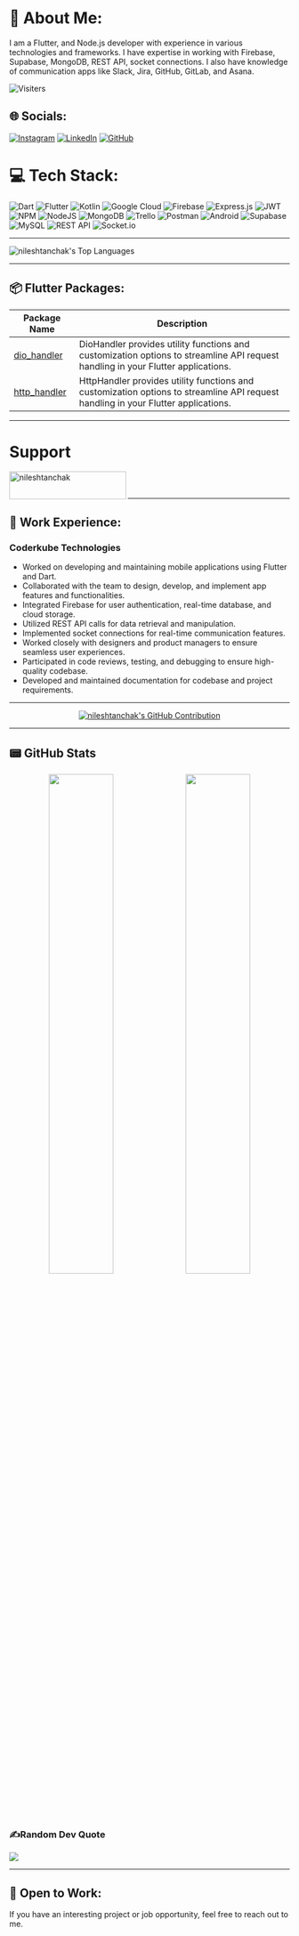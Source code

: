 # 💫 About Me:
I am a Flutter, and Node.js developer with experience in various technologies and frameworks. I have expertise in working with Firebase, Supabase, MongoDB, REST API, socket connections. I also have knowledge of communication apps like Slack, Jira, GitHub, GitLab, and Asana.

![Visiters](https://komarev.com/ghpvc/?username=nileshtanchak&color=green)


## 🌐 Socials:
[![Instagram](https://img.shields.io/badge/Instagram-%23E4405F.svg?logo=Instagram&logoColor=white)]([https://instagram.com/ashraf_7_0_1?igshid=OGQ5ZDc2ODk2ZA==](https://www.instagram.com/niel_tanchak/))
[![LinkedIn](https://img.shields.io/badge/LinkedIn-%230077B5.svg?logo=linkedin&logoColor=white)](https://www.linkedin.com/in/nilesh-tanchak-b91525168/)
[![GitHub](https://img.shields.io/badge/GitHub-%23181717.svg?logo=github&logoColor=white)](https://github.com/nileshtanchak)

# 💻 Tech Stack:
![Dart](https://img.shields.io/badge/dart-%230175C2.svg?style=for-the-badge&logo=dart&logoColor=white) ![Flutter](https://img.shields.io/badge/Flutter-%2302569B.svg?style=for-the-badge&logo=Flutter&logoColor=white) ![Kotlin](https://img.shields.io/badge/kotlin-%230095D5.svg?style=for-the-badge&logo=kotlin&logoColor=white) ![Google Cloud](https://img.shields.io/badge/Google%20Cloud-%234285F4.svg?style=for-the-badge&logo=google-cloud&logoColor=white) ![Firebase](https://img.shields.io/badge/firebase-%23039BE5.svg?style=for-the-badge&logo=firebase) ![Express.js](https://img.shields.io/badge/express.js-%23404d59.svg?style=for-the-badge&logo=express&logoColor=%2361DAFB) ![JWT](https://img.shields.io/badge/JWT-black?style=for-the-badge&logo=JSON%20web%20tokens) ![NPM](https://img.shields.io/badge/NPM-%23000000.svg?style=for-the-badge&logo=npm&logoColor=white) ![NodeJS](https://img.shields.io/badge/node.js-6DA55F?style=for-the-badge&logo=node.js&logoColor=white) ![MongoDB](https://img.shields.io/badge/MongoDB-%234ea94b.svg?style=for-the-badge&logo=mongodb&logoColor=white) ![Trello](https://img.shields.io/badge/Trello-%23026AA7.svg?style=for-the-badge&logo=Trello&logoColor=white) ![Postman](https://img.shields.io/badge/Postman-FF6C37?style=for-the-badge&logo=postman&logoColor=white) ![Android](https://img.shields.io/badge/Android-%233DDC84.svg?style=for-the-badge&logo=android&logoColor=white) ![Supabase](https://img.shields.io/badge/Supabase-%230056DF.svg?style=for-the-badge&logo=supabase&logoColor=white) ![MySQL](https://img.shields.io/badge/MySQL-%2300758F.svg?style=for-the-badge&logo=mysql&logoColor=white) ![REST API](https://img.shields.io/badge/REST%20API-%23007ACC.svg?style=for-the-badge&logo=api&logoColor=white) ![Socket.io](https://img.shields.io/badge/Socket.io-%23010101.svg?style=for-the-badge&logo=socket.io&logoColor=white)

---


![nileshtanchak's Top Languages](https://github-readme-stats.vercel.app/api/top-langs/?username=MohamedAshraf701&theme=transparent&show_icons=true&hide_border=false&layout=compact)

---

## 📦 Flutter Packages:

| Package Name | Description |
|--------------|-------------|
| [dio_handler](https://pub.dev/packages/dio_handler) | DioHandler provides utility functions and customization options to streamline API request handling in your Flutter applications. | 
| [http_handler](https://pub.dev/packages/http_handler) | HttpHandler provides utility functions and customization options to streamline API request handling in your Flutter applications. | 

---

# Support
<p><a href="https://www.buymeacoffee.com/nileshtancz"> <img align="left" src="https://cdn.buymeacoffee.com/buttons/v2/default-yellow.png" height="50" width="210" alt="nileshtanchak" /></a></p><br><br>

---

## 🚀 Work Experience:

### Coderkube Technologies
- Worked on developing and maintaining mobile applications using Flutter and Dart.
- Collaborated with the team to design, develop, and implement app features and functionalities.
- Integrated Firebase for user authentication, real-time database, and cloud storage.
- Utilized REST API calls for data retrieval and manipulation.
- Implemented socket connections for real-time communication features.
- Worked closely with designers and product managers to ensure seamless user experiences.
- Participated in code reviews, testing, and debugging to ensure high-quality codebase.
- Developed and maintained documentation for codebase and project requirements.

---

<p align="center">
  <a href="https://github.com/nileshtanchak">
    <img src="https://github-profile-summary-cards.vercel.app/api/cards/profile-details?username=nileshtanchak&theme=radical" alt="nileshtanchak's GitHub Contribution"/>
  </a>
</p>

---

## 📟 GitHub Stats
<p align="center">
	<img width="48%" src="https://github-readme-stats.vercel.app/api?username=nileshtanchak&show_icons=true&theme=vue" />
	<img width="48%" src="https://github-readme-streak-stats.herokuapp.com/?user=nileshtanchak&theme=vue" />
</p>

### ✍️Random Dev Quote
![](https://quotes-github-readme.vercel.app/api?type=horizontal&theme=vue)

---
## 🌱 Open to Work:
If you have an interesting project or job opportunity, feel free to reach out to me.
